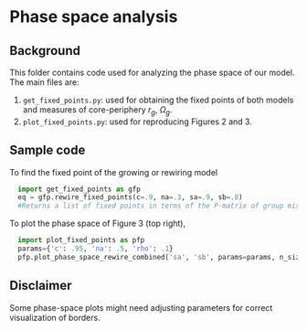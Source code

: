 # Phase space analysis

## Background
This folder contains code used for analyzing the phase space of our model. The main files are:

1. `get_fixed_points.py`: used for obtaining the fixed points of both models and measures of core-periphery $r_g$, $\Omega_g$.
2. `plot_fixed_points.py`: used for reproducing Figures 2 and 3. 

## Sample code

To find the fixed point of the growing or rewiring model
```python
  import get_fixed_points as gfp
  eq = gfp.rewire_fixed_points(c=.9, na=.3, sa=.9, sb=.8) 
  #Returns a list of fixed points in terms of the P-matrix of group mixing
```

To plot the phase space of Figure 3 (top right), 
```python
  import plot_fixed_points as pfp
  params={'c': .95, 'na': .5, 'rho': .1}
  pfp.plot_phase_space_rewire_combined('sa', 'sb', params=params, n_size=150) 
  ```
## Disclaimer
Some phase-space plots might need adjusting parameters for correct visualization of borders. 
